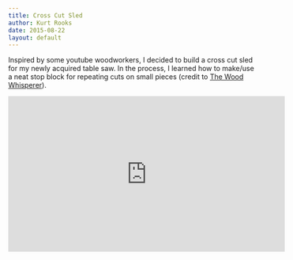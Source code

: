```yaml
---
title: Cross Cut Sled
author: Kurt Rooks
date: 2015-08-22
layout: default
---
```


Inspired by some youtube woodworkers, I decided to build a cross cut sled for my newly acquired table saw. In the process, I learned how to make/use a neat stop block for repeating cuts on small pieces (credit to <a href="https://youtu.be/uE9f4bp_wm8?t=19m22s">The Wood Whisperer</a>).

<div class="youtubevideowrap">
<div class="video-container">
<iframe width="560" height="315" src="https://www.youtube.com/embed/Rb8_hGdNigk" frameborder="0" allowfullscreen></iframe>
</div>
</div>